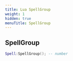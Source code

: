 ```yaml
---
title: Lua SpellGroup
weight: 1
hidden: true
menuTitle: SpellGroup
---
```

## SpellGroup
```lua
Spell:SpellGroup(); -- number
```